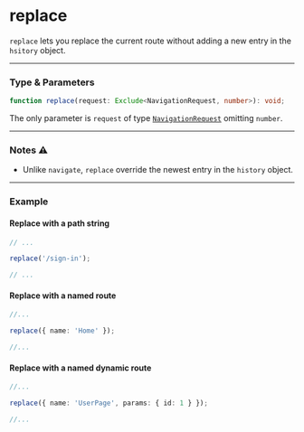 # replace

`replace` lets you replace the current route without adding a new entry in the `hsitory` object.

<hr/>

### Type & Parameters

```ts
function replace(request: Exclude<NavigationRequest, number>): void;
```

The only parameter is `request` of type [`NavigationRequest`](/docs/types#navigationrequest) omitting `number`.

<hr/>

### Notes ⚠️

- Unlike `navigate`, `replace` override the newest entry in the `history` object.

<hr/>

### Example

#### Replace with a path string

```ts
// ...

replace('/sign-in');

// ...
```

#### Replace with a named route

```ts
//...

replace({ name: 'Home' });

//...
```

#### Replace with a named dynamic route

```ts
//...

replace({ name: 'UserPage', params: { id: 1 } });

//...
```
